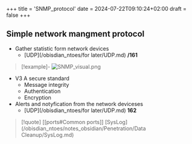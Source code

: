 +++
title = 'SNMP_protocol'
date = 2024-07-22T09:10:24+02:00
draft = false
+++

## Simple network mangment protocol 

- Gather statistic form network devices
	- [UDP](/obisdian_ntoes/for later/UDP.md) **/161** 

>[!example]-
>![SNMP_visual.png](/Notes/SNMP_visual.png)

- V3 A secure standard 
	- Message integrity 
	- Authentication
	- Encryption 
- Alerts and notyfication from the network deviceses 
	- [UDP](/obisdian_ntoes/for later/UDP.md) **162**


>[!quote] [[ports#Common ports]] [SysLog](/obisdian_ntoes/notes_obsidian/Penetration/Data Cleanup/SysLog.md)